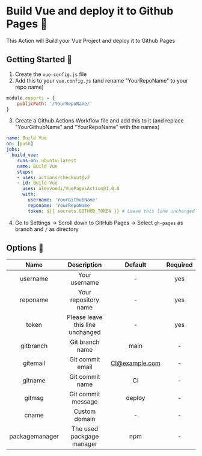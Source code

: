 # Build Vue and deploy it to Github Pages 🚀

This Action will Build your Vue Project and deploy it to Github Pages

## Getting Started 🎉

1. Create the `vue.config.js` file
2. Add this to your `vue.config.js` (and rename "YourRepoName" to your repo name)

```javascript
module.exports = {
    publicPath: '/YourRepoName/'
}
```

3. Create a Github Actions Workflow file and add this to it (and replace "YourGithubName" and "YourRepoName" with the names)

```yml
name: Build Vue
on: [push]
jobs:
  build_vue:
    runs-on: ubuntu-latest
    name: Build Vue
    steps:
    - uses: actions/checkout@v2
    - id: Build-Vue
      uses: alexvoedi/VuePagesAction@1.0.0
      with:
        username: 'YourGithubName'
        reponame: 'YourRepoName'
        token: ${{ secrets.GITHUB_TOKEN }} # Leave this line unchanged
```

4. Go to Settings -> Scroll down to GitHub Pages -> Select `gh-pages` as branch and `/` as directory

## Options 🔧

|      Name      |            Description           |     Default    | Required |
| :------------: | :------------------------------: | :------------: | :------: |
|    username    |           Your username          |        -       |    yes   |
|    reponame    |       Your repository name       |        -       |    yes   |
|      token     | Please leave this line unchanged |        -       |    yes   |
|    gitbranch   |          Git branch name         |      main      |     -    |
|    gitemail    |         Git commit email         | CI@example.com |     -    |
|     gitname    |          Git commit name         |       CI       |     -    |
|     gitmsg     |        Git commit message        |     deploy     |     -    |
|      cname     |           Custom domain          |        -       |     -    |
| packagemanager |     The used packgage manager    |       npm      |     -    |
